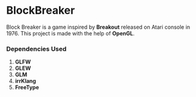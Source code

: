 # BlockBreaker
Block Breaker is a game inspired by **Breakout** released on Atari console in 1976.
This project is made with the help of **OpenGL**.

### Dependencies Used
1. **GLFW**
2. **GLEW**
3. **GLM**
4. **irrKlang**
5. **FreeType**
